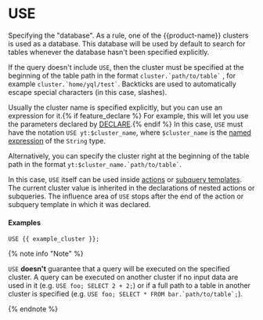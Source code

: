 # USE

Specifying the "database". As a rule, one of the {{product-name}} clusters is used as a database. This database will be used by default to search for tables whenever the database hasn't been specified explicitly.

If the query doesn't include `USE`, then the cluster must be specified at the beginning of the table path in the format ``` cluster.`path/to/table` ``` , for example ``` cluster.`home/yql/test` ```. Backticks are used to automatically escape special characters (in this case, slashes).

Usually the cluster name is specified explicitly, but you can use an expression for it.{% if feature_declare %} For example, this will let you use the parameters declared by [DECLARE](declare.md).{% endif %} In this case, `USE` must have the notation ```USE yt:$cluster_name```, where `$cluster_name` is the [named expression](expressions.md#named-nodes) of the `String` type.

Alternatively, you can specify the cluster right at the beginning of the table path in the format ``` yt:$cluster_name.`path/to/table` ```.

In this case, `USE` itself can be used inside [actions](action.md) or [subquery templates](subquery.md). The current cluster value is inherited in the declarations of nested actions or subqueries. The influence area of `USE` stops after the end of the action or subquery template in which it was declared.

#### Examples

```yql
USE {{ example_cluster }};
```

{% note info "Note" %}

`USE` **doesn't** guarantee that a query will be executed on the specified cluster. A query can be executed on another cluster if no input data are used in it (e.g. ```USE foo; SELECT 2 + 2;```) or if a full path to a table in another cluster is specified (e.g. ``` USE foo; SELECT * FROM bar.`path/to/table`; ```).

{% endnote %}

